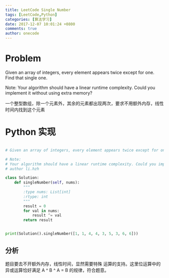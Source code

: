 ```yaml
---
title: LeetCode Single Number
tags: [LeetCode,Python]
categories: [算法学习]
date: 2017-12-07 10:01:24 +0800
comments: true
author: onecode
---
```

# Problem

Given an array of integers, every element appears twice except for one. Find that single one.

Note:
Your algorithm should have a linear runtime complexity. Could you implement it without using extra memory?

一个整型数组，除一个元素外，其余的元素都出现两次，要求不用额外内存，线性时间内找到这个元素

<!--break-->

# Python 实现

``` python

# Given an array of integers, every element appears twice except for one. Find that single one.

# Note:
# Your algorithm should have a linear runtime complexity. Could you implement it without using extra memory?
# author li.hzh

class Solution:
    def singleNumber(self, nums):
        """
        :type nums: List[int]
        :rtype: int
        """
        result = 0
        for val in nums:
            result ^= val
        return result


print(Solution().singleNumber([1, 1, 4, 4, 3, 5, 3, 6, 6]))

```

## 分析

题目要去不开额外内存，线性时间，显然需要特殊 运算的支持。这里位运算中的异或运算恰好满足 A ^ B ^ A = B 的规律，符合题意。